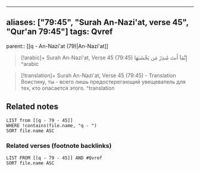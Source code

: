 
---
aliases: ["79:45", "Surah An-Nazi'at, verse 45", "Qur'an 79:45"]
tags: Qvref
---

parent:: [[q - An-Nazi'at (79)|An-Nazi'at]]

> [!arabic]+ Surah An-Nazi'at, Verse 45 (79:45)
> <span class="quran-arabic">إِنَّمَآ أَنتَ مُنذِرُ مَن يَخْشَىٰهَا</span>
^arabic

> [!translation]+ Surah An-Nazi'at, Verse 45 (79:45) - Translation
> Воистину, ты - всего лишь предостерегающий увещеватель для тех, кто опасается этого.
^translation



## Related notes
```dataview
LIST from [[q - 79 - 45]]
WHERE !contains(file.name, "q - ")
SORT file.name ASC
```

### Related verses (footnote backlinks)
```dataview
LIST FROM [[q - 79 - 45]] AND #Qvref
SORT file.name ASC
```

